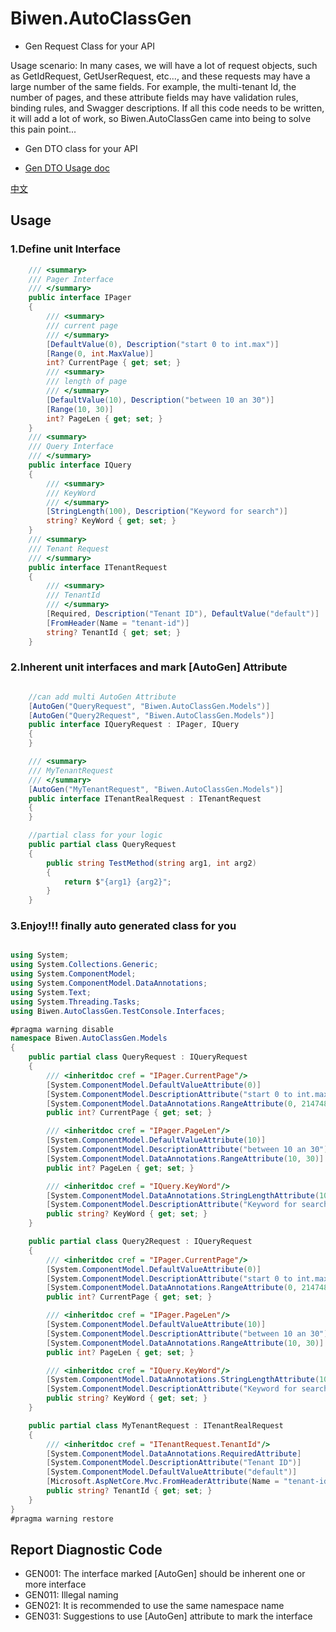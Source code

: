 ﻿# Biwen.AutoClassGen


- Gen Request Class for your API

Usage scenario: In many cases, we will have a lot of request objects,
such as GetIdRequest, GetUserRequest, etc..., and these requests may have a large number of the same fields.
For example, the multi-tenant Id, the number of pages, and these attribute fields may have validation rules, binding rules, and Swagger descriptions.
If all this code needs to be written, it will add a lot of work, so Biwen.AutoClassGen came into being to solve this pain point...

- Gen DTO class for your API

- [Gen DTO Usage doc](https://github.com/vipwan/Biwen.AutoClassGen/issues/4)


[中文](https://github.com/vipwan/Biwen.AutoClassGen/blob/master/README-zh.md)

## Usage

### 1.Define unit Interface

```c#
    /// <summary>
    /// Pager Interface
    /// </summary>
    public interface IPager
    {
        /// <summary>
        /// current page
        /// </summary>
        [DefaultValue(0), Description("start 0 to int.max")]
        [Range(0, int.MaxValue)]
        int? CurrentPage { get; set; }
        /// <summary>
        /// length of page 
        /// </summary>
        [DefaultValue(10), Description("between 10 an 30")]
        [Range(10, 30)]
        int? PageLen { get; set; }
    }
    /// <summary>
    /// Query Interface
    /// </summary>
    public interface IQuery
    {
        /// <summary>
        /// KeyWord
        /// </summary>
        [StringLength(100), Description("Keyword for search")]
        string? KeyWord { get; set; }
    }
    /// <summary>
    /// Tenant Request
    /// </summary>
    public interface ITenantRequest
    {
        /// <summary>
        /// TenantId
        /// </summary>
        [Required, Description("Tenant ID"), DefaultValue("default")]
        [FromHeader(Name = "tenant-id")]
        string? TenantId { get; set; }
    }
```

### 2.Inherent unit interfaces and mark [AutoGen] Attribute

```c#

    //can add multi AutoGen Attribute
    [AutoGen("QueryRequest", "Biwen.AutoClassGen.Models")]
    [AutoGen("Query2Request", "Biwen.AutoClassGen.Models")]
    public interface IQueryRequest : IPager, IQuery
    {
    }

    /// <summary>
    /// MyTenantRequest
    /// </summary>
    [AutoGen("MyTenantRequest", "Biwen.AutoClassGen.Models")]
    public interface ITenantRealRequest : ITenantRequest
    {
    }

    //partial class for your logic
    public partial class QueryRequest
    {
        public string TestMethod(string arg1, int arg2)
        {
            return $"{arg1} {arg2}";
        }
    }
```

### 3.Enjoy!!! finally auto generated class for you

```c#

using System;
using System.Collections.Generic;
using System.ComponentModel;
using System.ComponentModel.DataAnnotations;
using System.Text;
using System.Threading.Tasks;
using Biwen.AutoClassGen.TestConsole.Interfaces;

#pragma warning disable
namespace Biwen.AutoClassGen.Models
{
    public partial class QueryRequest : IQueryRequest
    {
        /// <inheritdoc cref = "IPager.CurrentPage"/>
        [System.ComponentModel.DefaultValueAttribute(0)]
        [System.ComponentModel.DescriptionAttribute("start 0 to int.max")]
        [System.ComponentModel.DataAnnotations.RangeAttribute(0, 2147483647)]
        public int? CurrentPage { get; set; }

        /// <inheritdoc cref = "IPager.PageLen"/>
        [System.ComponentModel.DefaultValueAttribute(10)]
        [System.ComponentModel.DescriptionAttribute("between 10 an 30")]
        [System.ComponentModel.DataAnnotations.RangeAttribute(10, 30)]
        public int? PageLen { get; set; }

        /// <inheritdoc cref = "IQuery.KeyWord"/>
        [System.ComponentModel.DataAnnotations.StringLengthAttribute(100)]
        [System.ComponentModel.DescriptionAttribute("Keyword for search")]
        public string? KeyWord { get; set; }
    }

    public partial class Query2Request : IQueryRequest
    {
        /// <inheritdoc cref = "IPager.CurrentPage"/>
        [System.ComponentModel.DefaultValueAttribute(0)]
        [System.ComponentModel.DescriptionAttribute("start 0 to int.max")]
        [System.ComponentModel.DataAnnotations.RangeAttribute(0, 2147483647)]
        public int? CurrentPage { get; set; }

        /// <inheritdoc cref = "IPager.PageLen"/>
        [System.ComponentModel.DefaultValueAttribute(10)]
        [System.ComponentModel.DescriptionAttribute("between 10 an 30")]
        [System.ComponentModel.DataAnnotations.RangeAttribute(10, 30)]
        public int? PageLen { get; set; }

        /// <inheritdoc cref = "IQuery.KeyWord"/>
        [System.ComponentModel.DataAnnotations.StringLengthAttribute(100)]
        [System.ComponentModel.DescriptionAttribute("Keyword for search")]
        public string? KeyWord { get; set; }
    }

    public partial class MyTenantRequest : ITenantRealRequest
    {
        /// <inheritdoc cref = "ITenantRequest.TenantId"/>
        [System.ComponentModel.DataAnnotations.RequiredAttribute]
        [System.ComponentModel.DescriptionAttribute("Tenant ID")]
        [System.ComponentModel.DefaultValueAttribute("default")]
        [Microsoft.AspNetCore.Mvc.FromHeaderAttribute(Name = "tenant-id")]
        public string? TenantId { get; set; }
    }
}
#pragma warning restore

```

## Report Diagnostic Code

- GEN001: The interface marked [AutoGen] should be inherent one or more interface
- GEN011: Illegal naming
- GEN021: It is recommended to use the same namespace name
- GEN031: Suggestions to use [AutoGen] attribute to mark the interface
